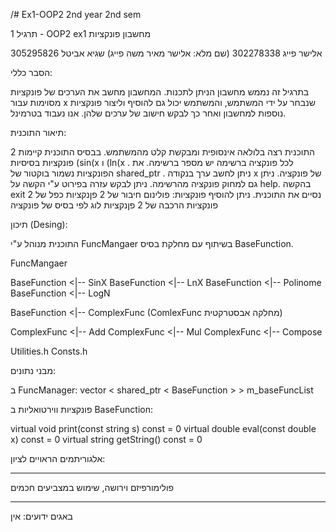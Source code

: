/# Ex1-OOP2
2nd year 2nd sem

תרגיל 1 - OOP2 ex1
מחשבון פונקציות

אלישר פייג 302278338 (שם מלא: אלישר מאיר משה פייג)
שגיא אביטל 305295826

הסבר כללי:

בתרגיל זה נממש מחשבון הניתן לתכנות. המחשבון מחשב את הערכים של פונקציות מסוימות עבור
x שנבחר על ידי המשתמש, והמשתמש יכול גם להוסיף וליצור פונקציות נוספות למחשבון ואחר כך
לבקש חישוב של ערכים שלהן. אנו נעבוד בטרמינל.
 
תיאור התוכנית:

התוכנית רצה בלולאה אינסופית ומבקשת קלט מהמשתמש. בבסיס התוכנית קיימות 2 פונקציות 
בסיסיות (sin(x ו  (ln(x . לכל פונקציה ברשימה יש מספר ברשימה. את הפונקציות נשמור בוקטור 
של shared_ptr . ניתן לחשב ערך בנקודה x של פונקציה. ניתן גם למחוק פונקציה מהרשימה.
ניתן לבקש עזרה בפירוט ע"י הקשה על help. בהקשה exit נסיים את התוכנית.
 ניתן להוסיף פונקציות:
פולינום
חיבור של 2 פןנקציות
כפל של 2 פונקציות
הרכבה של 2 פןנקציות
לוג לפי בסיס של פונקציה

 תיכון (Desing):

התוכנית מנוהל ע"י FuncMangaer בשיתוף עם מחלקת בסיס BaseFunction.

FuncMangaer

BaseFunction <|-- SinX
BaseFunction <|-- LnX
BaseFunction <|-- Polinome
BaseFunction <|-- LogN

BaseFunction <|-- ComplexFunc      (ComlexFunc מחלקה אבסטרקטית)

ComplexFunc <|-- Add
ComplexFunc <|-- Mul
ComplexFunc <|-- Compose

Utilities.h
Consts.h

מבני נתונים:

ב FuncManager:
vector < shared_ptr < BaseFunction > > m_baseFuncList

פונקציות ווירטואליות ב BaseFunction:

virtual void print(const string s) const = 0
	virtual double eval(const double x) const = 0
	virtual string getString() const = 0


אלגוריתמים הראויים לציון:
**********************************************************
פולימורפיזם וירושה, שימוש במצביעים חכמים
***********************************************************

באגים ידועים:
אין
